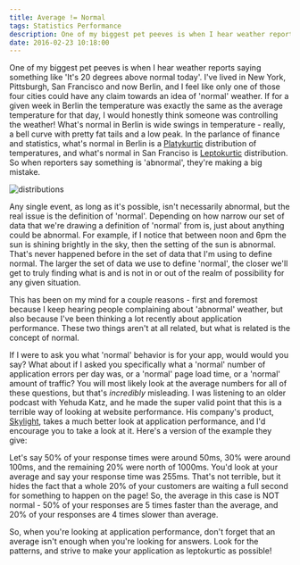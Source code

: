 ```yaml
---
title: Average != Normal
tags: Statistics Performance
description: One of my biggest pet peeves is when I hear weather reports saying something like 'It's 20 degrees above normal today'. I've lived in New York, Pittsburgh, San Francisco and now Berlin, and I feel like only one of
date: 2016-02-23 10:18:00
---
```


One of my biggest pet peeves is when I hear weather reports saying something like 'It's 20 degrees above normal today'. I've lived in New York, Pittsburgh, San Francisco and now Berlin, and I feel like only one of those four cities could have any claim towards an idea of 'normal' weather. If for a given week in Berlin the temperature was exactly the same as the average temperature for that day, I would honestly think someone was controlling the weather! What's normal in Berlin is wide swings in temperature - really, a bell curve with pretty fat tails and a low peak. In the parlance of finance and statistics, what's normal in Berlin is a [Platykurtic](http://www.investopedia.com/terms/p/platykurtic.asp) distribution of temperatures, and what's normal in San Franciso is  [Leptokurtic](http://www.investopedia.com/terms/l/leptokurtic.asp) distribution. So when reporters say something is 'abnormal', they're making a big mistake.

![distributions](/assets/images/kurtosis.jpg)

Any single event, as long as it's possible, isn't necessarily abnormal, but the real issue is the definition of 'normal'. Depending on how narrow our set of data that we're drawing a definition of 'normal' from is, just about anything could be abnormal. For example, if I notice that between noon and 6pm the sun is shining brightly in the sky, then the setting of the sun is abnormal. That's never happened before in the set of data that I'm using to define normal. The larger the set of data we use to define 'normal', the closer we'll get to truly finding what is and is not in or out of the realm of possibility for any given situation.

This has been on my mind for a couple reasons - first and foremost because I keep hearing people complaining about 'abnormal' weather, but also because I've been thinking a lot recently about application performance. These two things aren't at all related, but what is related is the concept of normal.

If I were to ask you what 'normal' behavior is for your app, would would you say? What about if I asked you specifically what a 'normal' number of application errors per day was, or a 'normal' page load time, or a 'normal' amount of traffic? You will most likely look at the average numbers for all of these questions, but that's _incredibly_ misleading. I was listening to an older podcast with Yehuda Katz, and he made the super valid point that this is a terrible way of looking at website performance. His company's product, [Skylight](https://www.skylight.io/), takes a much better look at application performance, and I'd encourage you to take a look at it. Here's a version of the example they give:

Let's say 50% of your response times were around 50ms, 30% were around 100ms, and the remaining 20% were north of 1000ms. You'd look at your average and say your response time was 255ms. That's not terrible, but it hides the fact that a whole 20% of your customers are waiting a full second for something to happen on the page! So, the average in this case is NOT normal - 50% of your responses are 5 times faster than the average, and 20% of your responses are 4 times slower than average.

So, when you're looking at application performance, don't forget that an average isn't enough when you're looking for answers. Look for the patterns, and strive to make your application as leptokurtic as possible!
